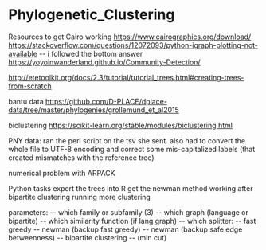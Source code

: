 # Phylogenetic_Clustering



Resources to get Cairo working
https://www.cairographics.org/download/
https://stackoverflow.com/questions/12072093/python-igraph-plotting-not-available -- i followed the bottom answer
https://yoyoinwanderland.github.io/Community-Detection/

http://etetoolkit.org/docs/2.3/tutorial/tutorial_trees.html#creating-trees-from-scratch


bantu data https://github.com/D-PLACE/dplace-data/tree/master/phylogenies/grollemund_et_al2015

biclustering https://scikit-learn.org/stable/modules/biclustering.html

PNY data: ran the perl script on the tsv she sent. also had to convert the whole file to UTF-8 encoding and
correct some mis-capitalized labels (that created mismatches with the reference tree)

numerical problem with ARPACK

Python tasks
export the trees into R
get the newman method working after
bipartite clustering
running more clustering


parameters:
-- which family or subfamily (3)
-- which graph (language or bipartite)
-- which similarity function (if lang graph)
-- which splitter:
    -- fast greedy
    -- newman (backup fast greedy)
    -- newman (backup safe edge betweenness)
    -- bipartite clustering
    -- (min cut)
